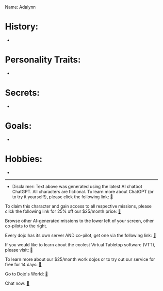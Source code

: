 Name: Adalynn

# History:

-

# Personality Traits:

-

# Secrets:

-


# Goals:

-

# Hobbies:

-

---
* Disclaimer:  Text above was generated using the latest AI chatbot ChatGPT.  All characters are fictional.  To learn more about ChatGPT (or to try it yourself!), please click the following link: [:green_book:](https://openai.com/blog/chatgpt/)

To claim this character and gain access to all respective missions, please click the following link for 25% off our $25/month price: [:closed_book:](https://blog.workmates.live/deal-on-a-dojo)

Browse other AI-generated missions to the lower left of your screen, other co-pilots to the right.

Every dojo has its own server AND co-pilot, get one via the following link: [:orange_book:](https://workmates.live/marketplace)

If you would like to learn about the coolest Virtual Tabletop software (VTT), please visit: [:ledger:](https://foundryvtt.com/)

To learn more about our $25/month work dojos or to try out our service for free for 14 days: [:blue_book:](https://workdojos.com)

Go to Dojo's World: [:notebook_with_decorative_cover:](https://dojos.world)

Chat now: [:notebook:](https://chat.workmates.live/channel/support)